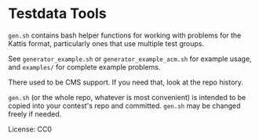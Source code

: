 # Testdata Tools

`gen.sh` contains bash helper functions for working with problems for the
Kattis format, particularly ones that use multiple test groups.

See `generator_example.sh` or `generator_example_acm.sh` for example usage,
and `examples/` for complete example problems.

There used to be CMS support. If you need that, look at the repo history.

`gen.sh` (or the whole repo, whatever is most convenient) is intended to be
copied into your contest's repo and committed. `gen.sh` may be changed freely
if needed.

License: CC0
